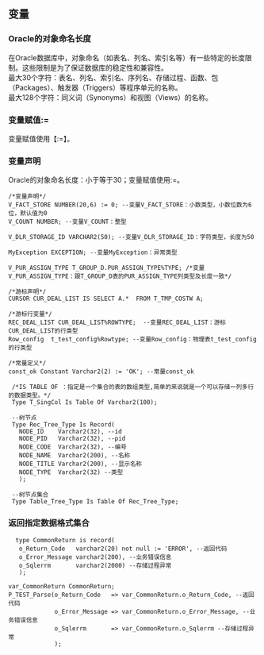 ﻿## 变量
### Oracle的对象命名长度
在Oracle数据库中，对象命名（如表名、列名、索引名等）有一些特定的长度限制。这些限制是为了保证数据库的稳定性和兼容性。  
最大30个字符：表名、列名、索引名、序列名、存储过程、函数、包（Packages）、触发器（Triggers）等程序单元的名称。  
最大128个字符：同义词（Synonyms）和视图（Views）的名称。 
### 变量赋值:=
变量赋值使用【:=】。
### 变量声明
Oracle的对象命名长度：小于等于30；变量赋值使用:=。
```
/*变量声明*/
V_FACT_STORE NUMBER(20,6) := 0; --变量V_FACT_STORE：小数类型，小数位数为6位，默认值为0
V_COUNT NUMBER; --变量V_COUNT：整型

V_DLR_STORAGE_ID VARCHAR2(50); --变量V_DLR_STORAGE_ID：字符类型，长度为50

MyException EXCEPTION; --变量MyException：异常类型

V_PUR_ASSIGN_TYPE T_GROUP_D.PUR_ASSIGN_TYPE%TYPE; /*变量V_PUR_ASSIGN_TYPE：跟T_GROUP_D表的PUR_ASSIGN_TYPE列类型及长度一致*/

/*游标声明*/
CURSOR CUR_DEAL_LIST IS SELECT A.*  FROM T_TMP_COSTW A;

/*游标行变量*/
REC_DEAL_LIST CUR_DEAL_LIST%ROWTYPE;  --变量REC_DEAL_LIST：游标CUR_DEAL_LIST的行类型
Row_config  t_test_config%Rowtype; --变量Row_config：物理表t_test_config的行类型

/*常量定义*/
const_ok Constant Varchar2(2) := 'OK'; --常量const_ok

 /*IS TABLE OF ：指定是一个集合的表的数组类型,简单的来说就是一个可以存储一列多行的数据类型。*/
 Type T_SingCol Is Table Of Varchar2(100);

 --树节点
 Type Rec_Tree_Type Is Record(
   NODE_ID    Varchar2(32), --id
   NODE_PID   Varchar2(32), --pid
   NODE_CODE  Varchar2(32), --编号
   NODE_NAME  Varchar2(200), --名称
   NODE_TITLE Varchar2(200), --显示名称
   NODE_TYPE  Varchar2(32) --类型
   );

 --树节点集合
 Type Table_Tree_Type Is Table Of Rec_Tree_Type;

```

### 返回指定数据格式集合
```
  type CommonReturn is record(
   o_Return_Code   varchar2(20) not null := 'ERROR', --返回代码
   o_Error_Message varchar2(200), --业务错误信息
   o_Sqlerrm       varchar2(2000) --存储过程异常
   );

var_CommonReturn CommonReturn;
P_TEST_Parse(o_Return_Code   => var_CommonReturn.o_Return_Code, --返回代码
             o_Error_Message => var_CommonReturn.o_Error_Message, --业务错误信息
             o_Sqlerrm       => var_CommonReturn.o_Sqlerrm --存储过程异常
             );

```